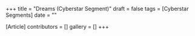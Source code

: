 +++
title = "Dreams (Cyberstar Segment)"
draft = false
tags = [Cyberstar Segments]
date = ""

[Article]
contributors = []
gallery = []
+++
